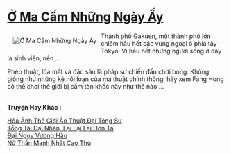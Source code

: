 <a href="https://truyentiki.com/o-ma-cam-nhung-ngay-ay.31710/" title="Ở Ma Cấm Những Ngày Ấy"><h1>Ở Ma Cấm Những Ngày Ấy</h1></a><div style="display:table"><img align="right" style="float: left; padding: 10px;" src="https://truyentiki.com/a/img/str/src/31710.jpg" alt="Ở Ma Cấm Những Ngày Ấy">Thành phố Gakuen, một thành phố lớn chiếm hầu hết các vùng ngoại ô phía tây Tokyo. Vì hầu hết những người sống ở đây là sinh viên, nên ... <p></p> Phép thuật, lóa mắt và đặc sản là pháp sư chiến đấu chơi bóng. Không giống như những kẻ nổi loạn của ma thuật chính thống, hãy xem Fang Hong có thể chơi thế giới bị cấm tàn khốc này như thế nào ...</div><p><br><b>Truyện Hay Khác :</b></p><a href="https://truyentiki.com/hoa-anh-the-gioi-ao-thuat-dai-tong-su.31709/" alt="Hỏa Ảnh Thế Giới Ảo Thuật Đại Tông Sư">Hỏa Ảnh Thế Giới Ảo Thuật Đại Tông Sư</a><br/><a href="https://github.com/nownovels/topcv/tree/master/truyenhay/31587/README.md" alt="Tổng Tài Đại Nhân, Lại Lại Lại Hôn Ta">Tổng Tài Đại Nhân, Lại Lại Lại Hôn Ta</a><br/><a href="https://github.com/nownovels/truyenhay/tree/master/truyenhay/30827/README.md" alt="Đại Ngụy Vương Hầu">Đại Ngụy Vương Hầu</a><br/><a href="https://github.com/nownovels/topcv/tree/master/truyenhay/31640/README.md" alt="Nữ Thần Mạnh Nhất Cao Thủ">Nữ Thần Mạnh Nhất Cao Thủ</a><br/>